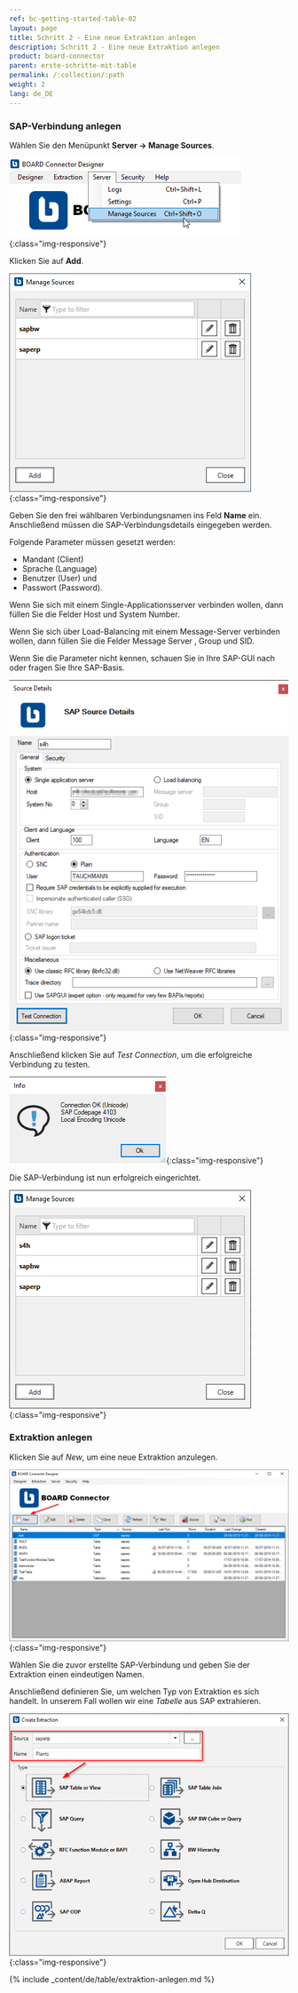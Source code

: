 ```yaml
---
ref: bc-getting-started-table-02
layout: page
title: Schritt 2 - Eine neue Extraktion anlegen
description: Schritt 2 - Eine neue Extraktion anlegen
product: board-connector
parent: erste-schritte-mit-table
permalink: /:collection/:path
weight: 2
lang: de_DE
---
```


### SAP-Verbindung anlegen

Wählen Sie den Menüpunkt **Server -> Manage Sources**.

![BC-Create-Connection-1](/img/content/bc_server_manage_sources.png){:class="img-responsive"}

Klicken Sie auf **Add**.

![BC-Create-Connection-2](/img/content/bc_manage_sources.png){:class="img-responsive"}

Geben Sie den frei wählbaren Verbindungsnamen ins Feld **Name** ein. Anschließend müssen die SAP-Verbindungsdetails eingegeben werden. <br>

Folgende Parameter müssen gesetzt werden: <br>
- Mandant (Client)
- Sprache (Language)
- Benutzer (User) und 
- Passwort (Password). <br>

Wenn Sie sich mit einem Single-Applicationsserver verbinden wollen, dann füllen Sie die Felder Host und System Number. <br>

Wenn Sie sich über Load-Balancing mit einem Message-Server verbinden wollen, dann füllen Sie die Felder Message Server , Group und SID. <br>

Wenn Sie die Parameter nicht kennen, schauen Sie in Ihre SAP-GUI nach oder fragen Sie Ihre SAP-Basis. 

![BC-Create-Connection-3-A](/img/content/bc_source_details.png){:class="img-responsive"}

Anschließend klicken Sie auf *Test Connection*, um die erfolgreiche Verbindung zu testen. 

![BC-Create-Connection-3](/img/content/bc_test_connection.png){:class="img-responsive"}

Die SAP-Verbindung ist nun erfolgreich eingerichtet. 

![BC-Create-Connection-4](/img/content/bc_manage_source_2.png){:class="img-responsive"}

### Extraktion anlegen

Klicken Sie auf *New*, um eine neue Extraktion anzulegen.

![Create-New-Table-Extraction](/img/content/bc_extraction_anlegen.png){:class="img-responsive"}

Wählen Sie die zuvor erstellte SAP-Verbindung und geben Sie der Extraktion einen eindeutigen Namen.

Anschließend definieren Sie, um welchen Typ von Extraktion es sich handelt. In unserem Fall wollen wir eine *Tabelle* aus SAP extrahieren. 

![Add-Extraction](/img/content/bc_tabellen_extraktion_anlegen.png){:class="img-responsive"}

{% include _content/de/table/extraktion-anlegen.md  %}

